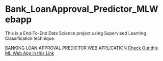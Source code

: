 # Bank_LoanApproval_Predictor_MLWebapp

This is a End-To-End Data Science project using Supervised Learning Classification technique.

BANKING LOAN APPROVAL PREDICTOR WEB APPLICATION
[Check Out this ML Web App in this Link](https://akiranraj1995-bank-loanapproval-predictor-mlwebapp-app-0jl1sd.streamlit.app/)
